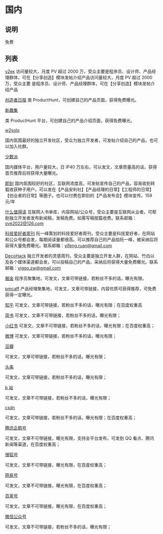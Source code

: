 # 国内

## 说明

免费

## 列表

[v2ex](https://www.v2ex.com/)
访问量较大，月度 PV 超过 2000 万，受众主要是程序员、设计师、产品经理群体，可在【分享创造】模块发帖介绍产品访问量较大，月度 PV 超过 2000 万，受众主要
是程序员、设计师、产品经理群体，可在【分享创造】模块发帖介绍产品

[创造者日报](https://creatorsdaily.com/)
类 ProductHunt，可创建自己的产品页面，获得免费曝光。

[新趣集](https://xinquji.com/)

类 ProductHunt 平台，可创建自己的产品介绍页面，获得免费曝光。

[w2solo](https://w2solo.com/)

国内氛围最好的独立开发社区，受众为独立开发者，可发帖介绍自己的产品，也可以加入社群。

[少数派](https://sspai.com/)

国内媒体平台，用户量较大，日 IP40 万左右，可以发文，文章质量高的话，获得首页推荐后将获得大量曝光。

[即刻](https://web.okjike.com)
国内氛围较好的社区，互联网浓度高，可发帖宣传自己的产品，容易收到转载收获种子用户。可以发在【产品安利社】【产品经理的日常】【工程师的日常】【创业者的日常】等圈子。也可以付费在即刻的【产品发布会】模块宣传。159 元/年

[什么值得读](https://www.shenmezhidedu.com/)
互联网人书单库，内容网站/公众号，受众主要是互联网从业者。可帮助独立开发者发布新闻稿，发稿免费。如需写稿按篇收费。联系邮箱：ove2022@126.com

[科技爱好者周刊](http://www.ruanyifeng.com/blog/)
阮一峰策划的科技爱好者周刊，受众主要是科技爱好者，在网站和公众号都会发，每期阅读量都很高。可以推荐自己的产品给阮一峰，被采纳后将获得大量免费曝光。联系邮箱：<yifeng.ruan@gmail.com>

[DecoHack](https://www.decohack.com/)
独立开发者的灵感周刊，受众主要是独立开发人群，在网站、竹白以及各个媒体渠道都会发，可以投稿自己的产品，采纳后将获得大量免费曝光。联系邮箱：<viggo.zw@gmail.com>

[掘金](https://juejin.cn/)
程序员聚集地，可发文，文章可带链接，若粉丝不多的话，曝光有限。

[pmcaff](https://www.pmcaff.com/)
产品经理聚集地，可发文，文章可带链接，内容优质可获得推荐，可免费获得一定曝光。

[知乎](https://www.zhihu.com/)
可发文，文章可带链接，若粉丝不多的话，曝光有限；在百度权重高

[简书](https://www.jianshu.com/)
可发文，文章不可带链接，若粉丝不多的话，曝光有限；

[小红书](https://www.xiaohongshu.com/)
可发文，文章不可带链接，若粉丝不多的话，曝光有限；在百度权重高；

[微博](https://weibo.com/)
可发文，文章可带链接，若粉丝不多的话，曝光有限；

[豆瓣](https://www.douban.com/)

可发文，文章可带链接，若粉丝不多的话，曝光有限；

[头条](https://www.toutiao.com/)

可发文，文章可带链接，若粉丝不多的话，曝光有限；

[b 站](https://www.bilibili.com/)

可发文，文章不可带链接，若粉丝不多的话，曝光有限；

[csdn](https://www.csdn.net/)

可发文，文章可带链接，若粉丝不多的话，曝光有限；在百度权重高；

[腾讯企鹅号](https://om.qq.com/userAuth/index)

可发文，文章不可带链接，曝光有限，支持全平台发布，可发到 QQ 看点、腾讯新闻等渠道，在百度权重高；

[搜狐号](https://mp.sohu.com/mpfe/v4/login)

可发文，文章不可带链接，曝光有限，在百度权重高；

[网易号](https://mp.163.com/login.html)

可发文，文章不可带链接，曝光有限，在百度权重高；

[百家号](https://baijiahao.baidu.com)

可发文，文章不可带链接，曝光有限，在百度权重高；

[微信公众号](https://mp.weixin.qq.com/)

可发文，文章不可带链接，若粉丝不多的话，曝光有限；
